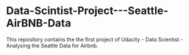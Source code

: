 # Data-Scintist-Project---Seattle-AirBNB-Data
This repository contains the the first project of Udacity - Data Scientist - Analysing the Seattle Data for Airbnb.
